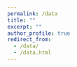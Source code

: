 ```yaml
---
permalink: /data
title: ""
excerpt: ""
author_profile: true
redirect_from: 
  - /data/
  - /data.html
---
```

